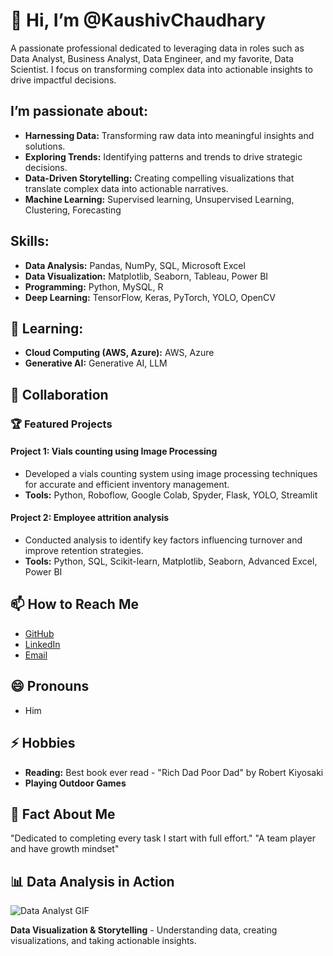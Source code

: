 # 👋 Hi, I’m @KaushivChaudhary

A passionate professional dedicated to leveraging data in roles such as Data Analyst, Business Analyst, Data Engineer, and my favorite, Data Scientist. I focus on transforming complex data into actionable insights to drive impactful decisions.

## I’m passionate about:

- **Harnessing Data:** Transforming raw data into meaningful insights and solutions.
- **Exploring Trends:** Identifying patterns and trends to drive strategic decisions.
- **Data-Driven Storytelling:** Creating compelling visualizations that translate complex data into actionable narratives.
- **Machine Learning:** Supervised learning, Unsupervised Learning, Clustering, Forecasting

## Skills:

- **Data Analysis:** Pandas, NumPy, SQL, Microsoft Excel
- **Data Visualization:** Matplotlib, Seaborn, Tableau, Power BI
- **Programming:** Python, MySQL, R
- **Deep Learning:** TensorFlow, Keras, PyTorch, YOLO, OpenCV

## 🌱 Learning:

- **Cloud Computing (AWS, Azure):** AWS, Azure
- **Generative AI:** Generative AI, LLM

## 💞️ Collaboration

### 🏆 Featured Projects

#### Project 1: Vials counting using Image Processing
- Developed a vials counting system using image processing techniques for accurate and efficient inventory management.
- **Tools:** Python, Roboflow, Google Colab, Spyder, Flask, YOLO, Streamlit

#### Project 2: Employee attrition analysis
- Conducted analysis to identify key factors influencing turnover and improve retention strategies.
- **Tools:** Python, SQL, Scikit-learn, Matplotlib, Seaborn, Advanced Excel, Power BI


## 📫 How to Reach Me

- [GitHub](https://github.com/KaushivChaudhary)
- [LinkedIn](linkedin.com/in/kaushivchaudhary)
- [Email](kaushivchaudhary@gmail.com)

## 😄 Pronouns

- Him

## ⚡ Hobbies

- **Reading:** Best book ever read - "Rich Dad Poor Dad" by Robert Kiyosaki
- **Playing Outdoor Games**

## 🎉 Fact About Me

"Dedicated to completing every task I start with full effort."
"A team player and have growth mindset"

## 📊 Data Analysis in Action

![Data Analyst GIF](#)

**Data Visualization & Storytelling** - Understanding data, creating visualizations, and taking actionable insights.



